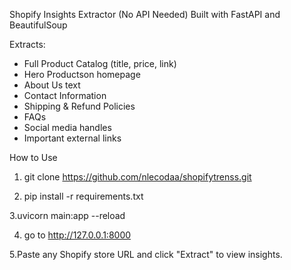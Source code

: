 Shopify Insights Extractor (No API Needed)
Built with FastAPI and BeautifulSoup

Extracts:
  - Full Product Catalog (title, price, link)
  - Hero Productson homepage
  - About Us text
  - Contact Information
  - Shipping & Refund Policies
  - FAQs
  - Social media handles
  - Important external links

How to Use

1. git clone https://github.com/nlecodaa/shopifytrenss.git

2.   pip install -r requirements.txt

3.uvicorn main:app --reload

4. go to http://127.0.0.1:8000

5.Paste any Shopify store URL and click "Extract" to view insights.
